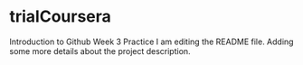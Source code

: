 # trialCoursera
Introduction to Github Week 3 Practice
I am editing the README file. Adding some more details about the project description.
